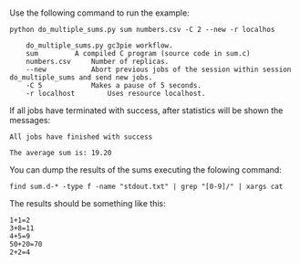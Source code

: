 #

Use the following command to run the example:

	python do_multiple_sums.py sum numbers.csv -C 2 --new -r localhos

		do_multiple_sums.py	gc3pie workflow.
		sum			A compiled C program (source code in sum.c)
		numbers.csv		Number of replicas.
		--new			Abort previous jobs of the session within session do_multiple_sums and send new jobs.
		-C 5			Makes a pause of 5 seconds.
		-r localhost		Uses resource localhost.

If all jobs have terminated with success, after statistics will be shown the messages:

	All jobs have finished with success

	The average sum is: 19.20


You can dump the results of the sums executing the folowing command:

	find sum.d-* -type f -name "stdout.txt" | grep "[0-9]/" | xargs cat

The results should be something like this:

	1+1=2
	3+8=11
	4+5=9
	50+20=70
	2+2=4
